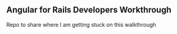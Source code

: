 ## Angular for Rails Developers Workthrough

Repo to share where I am getting stuck on this walkthrough
